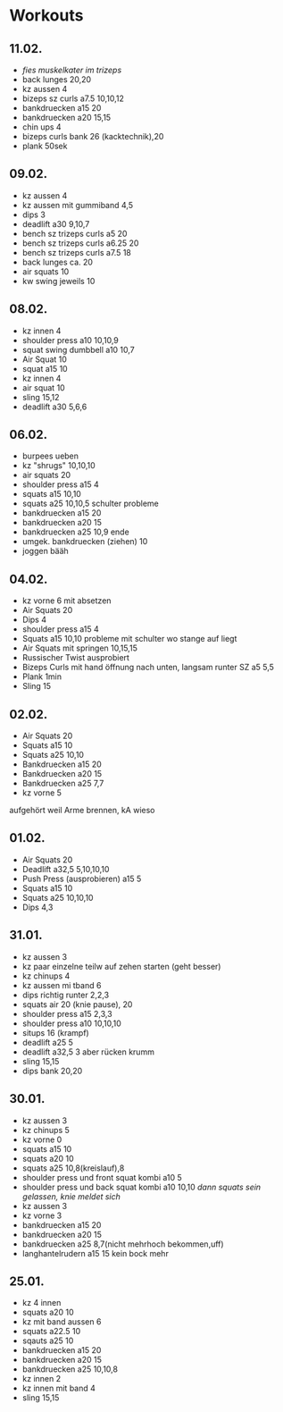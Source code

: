 # Workouts

## 11.02.
+ _fies muskelkater im trizeps_
+ back lunges 20,20
+ kz aussen 4
+ bizeps sz curls a7.5 10,10,12
+ bankdruecken a15 20
+ bankdruecken a20 15,15
+ chin ups 4
+ bizeps curls bank 26 (kacktechnik),20
+ plank 50sek

## 09.02.
+ kz aussen 4
+ kz aussen mit gummiband 4,5
+ dips 3
+ deadlift a30 9,10,7
+ bench sz trizeps curls a5 20
+ bench sz trizeps curls a6.25 20
+ bench sz trizeps curls a7.5 18
+ back lunges ca. 20
+ air squats 10
+ kw swing jeweils 10

## 08.02.
+ kz innen 4
+ shoulder press a10 10,10,9
+ squat swing dumbbell a10 10,7
+ Air Squat 10
+ squat a15 10
+ kz innen 4
+ air squat 10
+ sling 15,12
+ deadlift a30 5,6,6 


## 06.02.
+ burpees ueben
+ kz "shrugs" 10,10,10
+ air squats 20
+ shoulder press a15 4
+ squats a15 10,10
+ squats a25 10,10,5 schulter probleme
+ bankdruecken a15 20
+ bankdruecken a20 15
+ bankdruecken a25 10,9 ende
+ umgek. bankdruecken (ziehen) 10
+ joggen bääh


## 04.02.
* kz vorne 6 mit absetzen
* Air Squats 20
* Dips 4
* shoulder press a15 4
* Squats a15 10,10 probleme mit schulter wo stange auf liegt
* Air Squats mit springen 10,15,15
* Russischer Twist ausprobiert
* Bizeps Curls mit hand öffnung nach unten, langsam runter SZ a5 5,5
* Plank 1min
* Sling 15

## 02.02.
* Air Squats 20
* Squats a15 10
* Squats a25 10,10
* Bankdruecken a15 20
* Bankdruecken a20 15
* Bankdruecken a25 7,7
* kz vorne 5

aufgehört weil Arme brennen, kA wieso

## 01.02.
* Air Squats 20
* Deadlift a32,5 5,10,10,10
* Push Press (ausprobieren) a15 5
* Squats a15 10
* Squats a25 10,10,10
* Dips 4,3

## 31.01.
* kz aussen 3
* kz paar einzelne teilw auf zehen starten (geht besser)
* kz chinups 4
* kz aussen mi tband 6
* dips richtig runter 2,2,3
* squats air 20 (knie pause), 20
* shoulder press a15 2,3,3
* shoulder press a10 10,10,10
* situps 16 (krampf)
* deadlift a25 5
* deadlift a32,5 3 aber rücken krumm 
* sling 15,15
* dips bank 20,20

## 30.01.
* kz aussen 3
* kz chinups 5
* kz vorne 0
* squats a15 10
* squats a20 10
* squats a25 10,8(kreislauf),8
* shoulder press und front squat kombi a10 5
* shoulder press und back squat kombi a10 10,10
_dann squats sein gelassen, knie meldet sich_
* kz aussen 3
* kz vorne 3
* bankdruecken a15 20
* bankdruecken a20 15
* bankdruecken a25 8,7(nicht mehrhoch bekommen,uff)
* langhantelrudern a15 15 kein bock mehr

## 25.01.
* kz 4 innen
* squats a20 10
* kz mit band aussen 6
* squats a22.5 10
* sqauts a25 10
* bankdruecken a15 20
* bankdruecken a20 15
* bankdruecken a25 10,10,8
* kz innen 2 
* kz innen mit band 4
* sling 15,15
